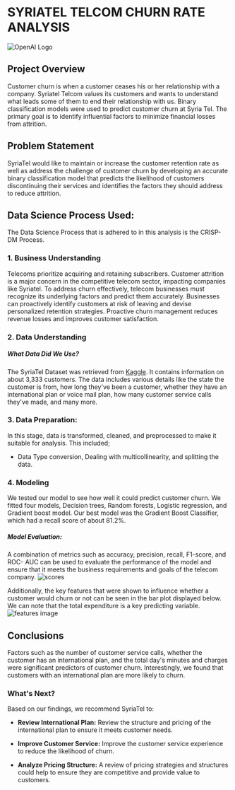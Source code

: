 # SYRIATEL TELCOM CHURN RATE ANALYSIS
![OpenAI Logo](https://www.esriuk.com/content/dam/esrisites/en-us/industries/2022/telecommunications/assets/overview/industry-telecom-overview-two-thirds.jpg)

## Project Overview
Customer churn is when a customer ceases his or her relationship with a company. Syriatel Telcom values its customers and wants to understand what leads some of them to end their relationship with us. Binary classification models were used to predict customer churn at Syria Tel. The primary goal is to identify influential factors to minimize financial losses from attrition.

## Problem Statement 
SyriaTel would like to maintain or increase the customer retention rate as well as address the challenge of customer churn by developing an accurate binary classification model that predicts the likelihood of customers discontinuing their services and identifies the factors they should address to reduce attrition.

## Data Science Process Used:
The Data Science Process that is adhered to in this analysis is the CRISP-DM Process.

### 1. Business Understanding
Telecoms prioritize acquiring and retaining subscribers. Customer attrition is a major concern in the competitive telecom sector, impacting companies like Syriatel. To address churn effectively, telecom businesses must recognize its underlying factors and predict them accurately. Businesses can proactively identify customers at risk of leaving and devise personalized retention strategies. Proactive churn management reduces revenue losses and improves customer satisfaction.


### 2. Data Understanding

##### What Data Did We Use?
The SyriaTel Dataset was retrieved from [Kaggle](https://www.kaggle.com/becksddf/churn-in-telecoms-dataset). It contains information on about 3,333 customers. The data includes various details like the state the customer is from, how long they've been a customer, whether they have an international plan or voice mail plan, how many customer service calls they've made, and many more.

### 3. Data Preparation:
In this stage, data is transformed, cleaned, and preprocessed to make it suitable for analysis. This included;
* Data Type conversion, Dealing with multicollinearity, and splitting the data.
  
### 4. Modeling

We tested our model to see how well it could predict customer churn. We fitted four models, Decision trees, Random forests, Logistic regression, and Gradient boost model. Our best model was the Gradient Boost Classifier, which had a recall score of about 81.2%.

##### Model Evaluation:

A combination of metrics such as accuracy, precision, recall, F1-score, and ROC- AUC can be used to evaluate the performance of the model and ensure that it meets the business requirements and goals of the telecom company.
![scores](https://github.com/Weru-Stanley/Group-2-Phase-3---SyriaTel-Churn-Rate-Project/assets/128227310/5b35723f-b1d5-4a7b-9f40-89ec70586d3f)

Additionally, the key features that were shown to influence whether a customer would churn or not can be seen in the bar plot displayed below. We can note that the total expenditure is a key predicting variable.
![features image](https://github.com/MucuiBen/SyriaTel-Customer-Churn-Analysis-/assets/127657429/9530593c-1ac0-4559-9dc9-a960d1bed494)

## Conclusions 
Factors such as the number of customer service calls, whether the customer has an international plan, and the total day's minutes and charges were significant predictors of customer churn. Interestingly, we found that customers with an international plan are more likely to churn.

### What's Next?
Based on our findings, we recommend SyriaTel to:
- **Review International Plan:** Review the structure and pricing of the international plan to ensure it meets customer needs.

- **Improve Customer Service:** Improve the customer service experience to reduce the likelihood of churn.

- **Analyze Pricing Structure:** A review of pricing strategies and structures could help to ensure they are competitive and provide value to customers.
